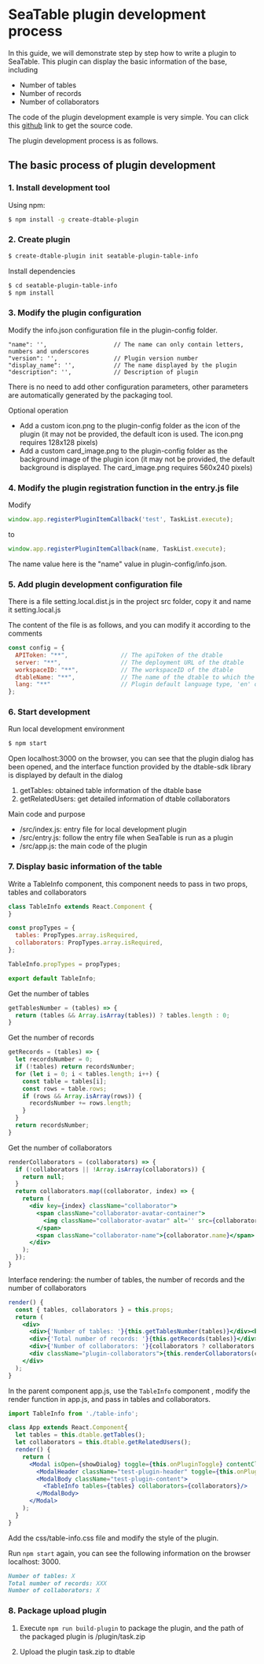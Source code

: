 # SeaTable plugin development process

In this guide, we will demonstrate step by step how to write a plugin to SeaTable. This plugin can display the basic information of the base, including

- Number of tables
- Number of records
- Number of collaborators

The code of the plugin development example is very simple. You can click this [github](https://github.com/seatable/seatable-plugin-table-info) link to get the source code.

The plugin development process is as follows.

## The basic process of plugin development

### 1. Install development tool

Using npm:

```bash
$ npm install -g create-dtable-plugin
```

### 2. Create plugin

```bash
$ create-dtable-plugin init seatable-plugin-table-info
```

Install dependencies

~~~bash
$ cd seatable-plugin-table-info
$ npm install
~~~

### 3. Modify the plugin configuration

Modify the info.json configuration file in the plugin-config folder.

```
"name": '',                   // The name can only contain letters, numbers and underscores
"version": '',                // Plugin version number
"display_name": '',           // The name displayed by the plugin
"description": '',            // Description of plugin
```

There is no need to add other configuration parameters, other parameters are automatically generated by the packaging tool.

Optional operation

- Add a custom icon.png to the plugin-config folder as the icon of the plugin (it may not be provided, the default icon is used. The icon.png requires 128x128 pixels)
- Add a custom card_image.png to the plugin-config folder as the background image of the plugin icon (it may not be provided, the default background is displayed. The card_image.png requires 560x240 pixels)
  
### 4. Modify the plugin registration function in the entry.js file
Modify

```js
window.app.registerPluginItemCallback('test', TaskList.execute);
```
to
```js
window.app.registerPluginItemCallback(name, TaskList.execute);
```
The name value here is the "name" value in plugin-config/info.json.

### 5. Add plugin development configuration file

There is a file setting.local.dist.js in the project src folder, copy it and name it setting.local.js

The content of the file is as follows, and you can modify it according to the comments

```js
const config = {
  APIToken: "**",               // The apiToken of the dtable
  server: "**",                 // The deployment URL of the dtable
  workspaceID: "**",            // The workspaceID of the dtable
  dtableName: "**",             // The name of the dtable to which the plugin
  lang: "**"                    // Plugin default language type, 'en' or 'zh-cn'
};
```


### 6. Start development

Run local development environment

```bash
$ npm start
```

Open localhost:3000 on the browser, you can see that the plugin dialog has been opened, and the interface function provided by the dtable-sdk library is displayed by default in the dialog
1. getTables: obtained table information of the dtable base
2. getRelatedUsers: get detailed information of dtable collaborators

Main code and purpose

* /src/index.js: entry file for local development plugin
* /src/entry.js: follow the entry file when SeaTable is run as a plugin
* /src/app.js: the main code of the plugin

### 7. Display basic information of the table

Write a TableInfo component, this component needs to pass in two props, tables and collaborators

```jsx
class TableInfo extends React.Component {
}

const propTypes = {
  tables: PropTypes.array.isRequired,
  collaborators: PropTypes.array.isRequired,
};

TableInfo.propTypes = propTypes;

export default TableInfo;
```

Get the number of tables

```js
getTablesNumber = (tables) => {
  return (tables && Array.isArray(tables)) ? tables.length : 0;
}
```

Get the number of records

```js
getRecords = (tables) => {
  let recordsNumber = 0;
  if (!tables) return recordsNumber;
  for (let i = 0; i < tables.length; i++) {
    const table = tables[i];
    const rows = table.rows;
    if (rows && Array.isArray(rows)) {
      recordsNumber += rows.length;
    }
  }
  return recordsNumber;
}
```

Get the number of collaborators

```jsx
renderCollaborators = (collaborators) => {
  if (!collaborators || !Array.isArray(collaborators)) {
    return null;
  }
  return collaborators.map((collaborator, index) => {
    return (
      <div key={index} className="collaborator">
        <span className="collaborator-avatar-container">
          <img className="collaborator-avatar" alt='' src={collaborator.avatar_url}/>
        </span>
        <span className="collaborator-name">{collaborator.name}</span>
      </div>
    );
  });
}
```

Interface rendering: the number of tables, the number of records and the number of collaborators

```jsx
render() {
  const { tables, collaborators } = this.props;
  return (
    <div>
      <div>{'Number of tables: '}{this.getTablesNumber(tables)}</div><br/>
      <div>{'Total number of records: '}{this.getRecords(tables)}</div><br/>
      <div>{'Number of collaborators: '}{collaborators ? collaborators.length : 0}</div><br/>
      <div className="plugin-collaborators">{this.renderCollaborators(collaborators)}</div>
    </div>
  );
}
```

In the parent component app.js, use the `TableInfo` component , modify the render function in app.js, and pass in tables and collaborators.

```jsx
import TableInfo from './table-info';

class App extends React.Component{
  let tables = this.dtable.getTables();
  let collaborators = this.dtable.getRelatedUsers();
  render() {
    return (
      <Modal isOpen={showDialog} toggle={this.onPluginToggle} contentClassName="dtable-plugin plugin-container" size='lg'>
        <ModalHeader className="test-plugin-header" toggle={this.onPluginToggle}>{'Plugin'}</ModalHeader>
        <ModalBody className="test-plugin-content">
          <TableInfo tables={tables} collaborators={collaborators}/>
        </ModalBody>
      </Modal>
    );
  }
}
```

Add the css/table-info.css file and modify the style of the plugin.

Run `npm start` again, you can see the following information on the browser localhost: 3000.

```md
Number of tables: X
Total number of records: XXX
Number of collaborators: X
```

### 8. Package upload plugin

1. Execute `npm run build-plugin` to package the plugin, and the path of the packaged plugin is /plugin/task.zip

2. Upload the plugin task.zip to dtable

